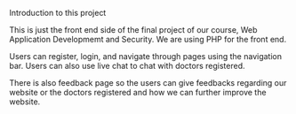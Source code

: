 Introduction to this project

This is just the front end side of the final project of our course, Web Application Developmemt and Security. We are using PHP for the front end. 

Users can register, login, and navigate through pages using the navigation bar.
Users can also use live chat to chat with doctors registered. 

There is also feedback page so the users can give feedbacks regarding our website or the doctors registered and how we can further improve the website. 
